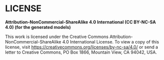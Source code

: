# LICENSE

**Attribution-NonCommercial-ShareAlike 4.0 International (CC BY-NC-SA 4.0) (for the generated models)**

This work is licensed under the Creative Commons Attribution-NonCommercial-ShareAlike 4.0 International License. To view a copy of this license, visit https://creativecommons.org/licenses/by-nc-sa/4.0/ or send a letter to Creative Commons, PO Box 1866, Mountain View, CA 94042, USA.

